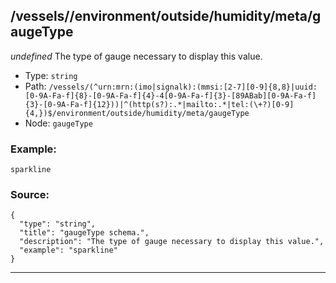 ## /vessels/<RegExp>/environment/outside/humidity/meta/gaugeType

*undefined*
The type of gauge necessary to display this value.

* Type: `string`
* Path: `/vessels/(^urn:mrn:(imo|signalk):(mmsi:[2-7][0-9]{8,8}|uuid:[0-9A-Fa-f]{8}-[0-9A-Fa-f]{4}-4[0-9A-Fa-f]{3}-[89ABab][0-9A-Fa-f]{3}-[0-9A-Fa-f]{12}))|^(http(s?):.*|mailto:.*|tel:(\+?)[0-9]{4,})$/environment/outside/humidity/meta/gaugeType`
* Node: `gaugeType`

### Example:
```
sparkline
```

### Source:
```
{
  "type": "string",
  "title": "gaugeType schema.",
  "description": "The type of gauge necessary to display this value.",
  "example": "sparkline"
}
```

---
